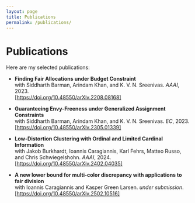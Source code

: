 ```yaml
---
layout: page
title: Publications
permalink: /publications/
---
```


# Publications

Here are my selected publications:

- **Finding Fair Allocations under Budget Constraint**  
  with Siddharth Barman, Arindam Khan, and K. V. N. Sreenivas. *AAAI*, 2023.  
  [https://doi.org/10.48550/arXiv.2208.08168]

- **Guaranteeing Envy-Freeness under Generalized Assignment Constraints**  
  with Siddharth Barman, Arindam Khan, and K. V. N. Sreenivas. *EC*, 2023. 
  [https://doi.org/10.48550/arXiv.2305.01339]

- **Low-Distortion Clustering with Ordinal and Limited Cardinal Information**  
  with 	Jakob Burkhardt, Ioannis Caragiannis, Karl Fehrs, Matteo Russo, and Chris Schwiegelshohn. *AAAI*, 2024.  
  [https://doi.org/10.48550/arXiv.2402.04035]

- **A new lower bound for multi-color discrepancy with applications to fair division**  
  with 		Ioannis Caragiannis and Kasper Green Larsen. *under submission*.  
  [https://doi.org/10.48550/arXiv.2502.10516]

<!-- Add more entries similarly -->
